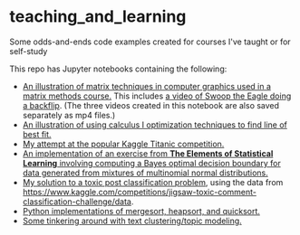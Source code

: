 # teaching_and_learning
Some odds-and-ends code examples created for courses I've taught or for self-study

This repo has Jupyter notebooks containing the following:
- [An illustration of matrix techniques in computer graphics used in a matrix methods course.](https://github.com/alex-bearden/teaching_and_learning/blob/main/mm_computer_graphics.ipynb) This includes [a video of Swoop the Eagle doing a backflip](https://github.com/alex-bearden/teaching_and_learning/blob/main/swoop_backflip.mp4). (The three videos created in this notebook are also saved separately as mp4 files.)
- [An illustration of using calculus I optimization techniques to find line of best fit.](https://github.com/alex-bearden/teaching_and_learning/blob/main/line_of_best_fit.ipynb)
- [My attempt at the popular Kaggle Titanic competition.](https://github.com/alex-bearden/teaching_and_learning/blob/main/Titanic.ipynb)
- [An implementation of an exercise from **The Elements of Statistical Learning** involving computing a Bayes optimal decision boundary for data generated from mixtures of multinomial normal distributions.](https://github.com/alex-bearden/teaching_and_learning/blob/main/ESL_Ch2_Exercises.ipynb)
- [My solution to a toxic post classification problem](https://github.com/alex-bearden/teaching_and_learning/blob/main/post_flagging_bow.ipynb), using the data from https://www.kaggle.com/competitions/jigsaw-toxic-comment-classification-challenge/data.
- [Python implementations of mergesort, heapsort, and quicksort.](https://github.com/alex-bearden/teaching_and_learning/blob/main/sorting_algs.py)
- [Some tinkering around with text clustering/topic modeling.](https://github.com/alex-bearden/teaching_and_learning/blob/main/text_clustering.ipynb)
